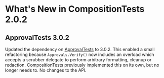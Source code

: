 What's New in CompositionTests 2.0.2
===

ApprovalTests 3.0.2
---
Updated the dependency on [ApprovalTests](http://approvaltests.com) to 3.0.2.  This enabled a small refactoring because
`Approvals.Verify()` now includes an overload which accepts a scrubber delegate to perform arbitrary formatting, cleanup
or redaction.  CompositionTests previously implemented this on its own, but no longer needs to.  No changes to the API.
